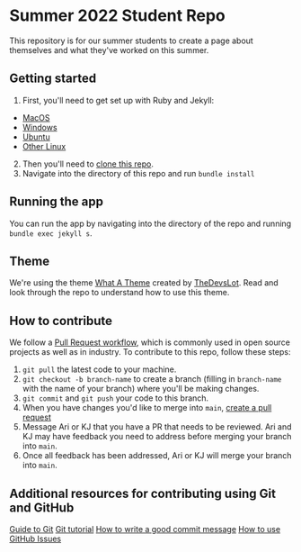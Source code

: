 # Summer 2022 Student Repo
This repository is for our summer students to create a page about themselves and what they've worked on this summer.

## Getting started
1. First, you'll need to get set up with Ruby and Jekyll:
- [MacOS](https://jekyllrb.com/docs/installation/macos/)
- [Windows](https://jekyllrb.com/docs/installation/windows/)
- [Ubuntu](https://jekyllrb.com/docs/installation/ubuntu/)
- [Other Linux](https://jekyllrb.com/docs/installation/other-linux/)

2. Then you'll need to [clone this repo](https://docs.github.com/en/repositories/creating-and-managing-repositories/cloning-a-repository).
3. Navigate into the directory of this repo and run `bundle install`

## Running the app
You can run the app by navigating into the directory of the repo and running `bundle exec jekyll s`.

## Theme
We're using the theme [What A Theme](https://github.com/thedevslot/WhatATheme) created by [TheDevsLot](https://twitter.com/thedevslot). Read and look through the repo to understand how to use this theme.


## How to contribute
We follow a [Pull Request workflow](https://medium.com/@urna.hybesis/pull-request-workflow-with-git-6-steps-guide-3858e30b5fa4), which is commonly used in open source projects as well as in industry. To contribute to this repo, follow these steps:

1. `git pull` the latest code to your machine.
2. `git checkout -b branch-name` to create a branch (filling in `branch-name` with the name of your branch) where you'll be making changes.
3. `git commit` and `git push` your code to this branch.
4. When you have changes you'd like to merge into `main`, [create a pull request](https://docs.github.com/en/pull-requests/collaborating-with-pull-requests/proposing-changes-to-your-work-with-pull-requests/creating-a-pull-request)
5.  Message Ari or KJ that you have a PR that needs to be reviewed. Ari and KJ may have feedback you need to address before merging your branch into `main`.
6.  Once all feedback has been addressed, Ari or KJ will merge your branch into `main`.

## Additional resources for contributing using Git and GitHub
[Guide to Git](https://git-scm.com/book/en/v2)
[Git tutorial](https://product.hubspot.com/blog/git-and-github-tutorial-for-beginners)
[How to write a good commit message](https://cbea.ms/git-commit/)
[How to use GitHub Issues](https://docs.github.com/en/issues/tracking-your-work-with-issues/about-issues)
